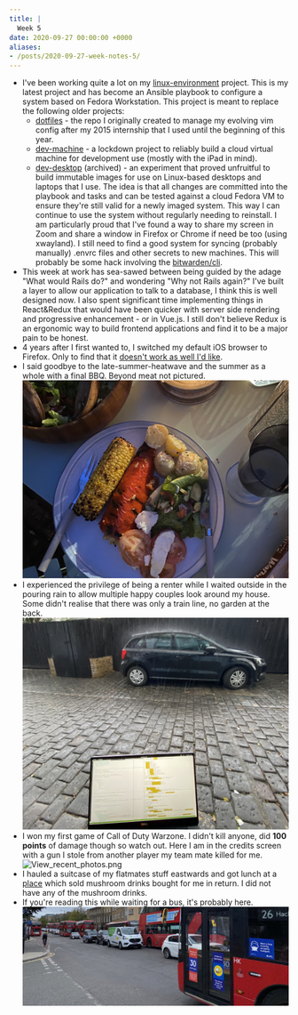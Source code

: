 ```yaml
---
title: |
  Week 5
date: 2020-09-27 00:00:00 +0000
aliases:
- /posts/2020-09-27-week-notes-5/
---
```


- I've been working quite a lot on my [linux-environment](https://github.com/charlieegan3/linux-environment) project. This is my latest project and has become an Ansible playbook to configure a system based on Fedora Workstation. This project is meant to replace the following older projects:
    - [dotfiles](https://github.com/charlieegan3/dotfiles) - the repo I originally created to manage my evolving vim config after my 2015 internship that I used until the beginning of this year.
    - [dev-machine](https://github.com/charlieegan3/dev-machine) - a lockdown project to reliably build a cloud virtual machine for development use (mostly with the iPad in mind).
    - [dev-desktop](https://github.com/charlieegan3/dev-desktop) (archived) - an experiment that proved unfruitful to build immutable images for use on Linux-based desktops and laptops that I use.
    The idea is that all changes are committed into the playbook and tasks and can be tested against a cloud Fedora VM to ensure they're still valid for a newly imaged system. This way I can continue to use the system without regularly needing to reinstall. I am particularly proud that I've found a way to share my screen in Zoom and share a window in Firefox or Chrome if need be too (using xwayland).
    I still need to find a good system for syncing (probably manually) .envrc files and other secrets to new machines. This will probably be some hack involving the [bitwarden/cli](https://github.com/bitwarden/cli).
- This week at work has sea-sawed between being guided by the adage "What would Rails do?" and wondering "Why not Rails again?" I've built a layer to allow our application to talk to a database, I think this is well designed now. I also spent significant time implementing things in React&Redux that would have been quicker with server side rendering and progressive enhancement - or in Vue.js. I still don't believe Redux is an ergonomic way to build frontend applications and find it to be a major pain to be honest.
- 4 years after I first wanted to, I switched my default iOS browser to Firefox. Only to find that it [doesn't work as well I'd like](https://github.com/mozilla-mobile/firefox-ios/issues/7349).
- I said goodbye to the late-summer-heatwave and the summer as a whole with a final BBQ. Beyond meat not pictured.
    ![5E5C2292-42B7-4962-A2E5-98B7C6FA1AE4.jpeg](5E5C2292-42B7-4962-A2E5-98B7C6FA1AE4.jpeg)
- I experienced the privilege of being a renter while I waited outside in the pouring rain to allow multiple happy couples look around my house. Some didn't realise that there was only a train line, no garden at the back.
    ![8493F87B-1483-41C4-BD6B-9CB5CDB5A8DA.jpeg](8493F87B-1483-41C4-BD6B-9CB5CDB5A8DA.jpeg)
- I won my first game of Call of Duty Warzone. I didn't kill anyone, did **100 points** of damage though so watch out. Here I am in the credits screen with a gun I stole from another player my team mate killed for me.
    ![View_recent_photos.png](View_recent_photos.png)
- I hauled a suitcase of my flatmates stuff eastwards and got lunch at a [place](https://www.loveshackldn.com/) which sold mushroom drinks bought for me in return. I did not have any of the mushroom drinks.
- If you're reading this while waiting for a bus, it's probably here.
    ![10A5B86C-11D7-4552-A83E-8E5D65C6BE21.jpeg](10A5B86C-11D7-4552-A83E-8E5D65C6BE21.jpeg)
